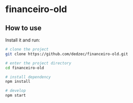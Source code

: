 # financeiro-old

## How to use

Install it and run:

```sh
# clone the project
git clone https://github.com/dedzec/financeiro-old.git

# enter the project directory
cd financeiro-old

# install dependency
npm install

# develop
npm start
```
